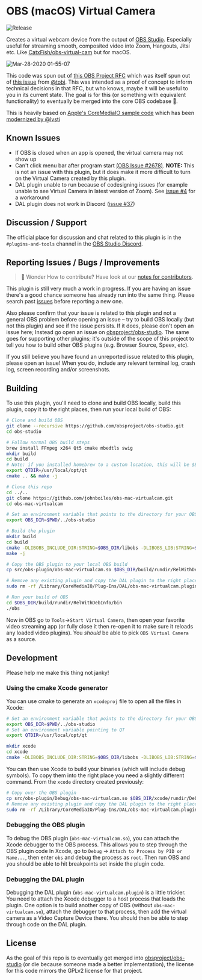 # OBS (macOS) Virtual Camera

![Release](https://github.com/johnboiles/obs-mac-virtualcam/workflows/Release/badge.svg)

Creates a virtual webcam device from the output of [OBS Studio](https://obsproject.com/). Especially useful for streaming smooth, composited video into Zoom, Hangouts, Jitsi etc. Like [CatxFish/obs-virtual-cam](https://github.com/CatxFish/obs-virtual-cam) but for macOS.

![Mar-28-2020 01-55-07](https://user-images.githubusercontent.com/218876/77819715-279b8700-709a-11ea-8885-aa15051665ee.gif)

This code was spun out of [this OBS Project RFC](https://github.com/obsproject/rfcs/pull/15) which was itself spun out of [this issue](https://github.com/obsproject/obs-studio/issues/2568) from [@tobi](https://github.com/tobi). This was intended as a proof of concept to inform technical decisions in that RFC, but who knows, maybe it will be useful to you in its current state. The goal is for this (or something with equivalent functionality) to eventually be merged into the core OBS codebase 🤞.

This is heavily based on [Apple's CoreMediaIO sample code](https://developer.apple.com/library/archive/samplecode/CoreMediaIO/Introduction/Intro.html) which has been [modernized by @lvsti](https://github.com/lvsti/CoreMediaIO-DAL-Example)

## Known Issues

* If OBS is closed when an app is opened, the virtual camera may not show up
* Can't click menu bar after program start [(OBS Issue #2678)](https://github.com/obsproject/obs-studio/issues/2678).  **NOTE:** This is not an issue with this plugin, but it does make it more difficult to turn on the Virtual Camera created by this plugin.
* DAL plugin unable to run because of codesigning issues (for example unable to see Virtual Camera in latest version of Zoom). See [issue #4](https://github.com/johnboiles/obs-mac-virtualcam/issues/4) for a workaround
* DAL plugin does not work in Discord ([issue #37](https://github.com/johnboiles/obs-mac-virtualcam/issues/37))

## Discussion / Support

The official place for discussion and chat related to this plugin is in the `#plugins-and-tools` channel in the [OBS Studio Discord](https://discord.gg/obsproject). 

## Reporting Issues / Bugs / Improvements

> 🚀 Wonder How to contribute? Have look at our [notes for contributors](./CONTRIBUTING.md).

This plugin is still very much a work in progress. If you are having an issue there's a good chance someone has already run into the same thing. Please search past [issues](https://github.com/johnboiles/obs-mac-virtualcam/issues) before reporting a new one.

Also please confirm that your issue is related to this plugin and not a general OBS problem before opening an issue – try to build OBS locally (but not this plugin) and see if the issue persists. If it does, please don't open an issue here; Instead go open an issue on [obsproject/obs-studio](https://github.com/johnboiles/obs-mac-virtualcam/issues). The same goes for supporting other plugins; it's outside of the scope of this project to tell you how to build other OBS plugins (e.g. Browser Source, Speex, etc).

If you still believe you have found an unreported issue related to this plugin, please open an issue! When you do, include any relevant terminal log, crash log, screen recording and/or screenshots.

## Building

To use this plugin, you'll need to clone and build OBS locally, build this plugin, copy it to the right places, then run your local build of OBS:

```bash
# Clone and build OBS
git clone --recursive https://github.com/obsproject/obs-studio.git
cd obs-studio

# Follow normal OBS build steps
brew install FFmpeg x264 Qt5 cmake mbedtls swig
mkdir build
cd build
# Note: if you installed homebrew to a custom location, this will be $BREW_INSTALL_PATH/opt/qt
export QTDIR=/usr/local/opt/qt
cmake .. && make -j

# Clone this repo
cd ../..
git clone https://github.com/johnboiles/obs-mac-virtualcam.git
cd obs-mac-virtualcam

# Set an environment variable that points to the directory for your OBS clone
export OBS_DIR=$PWD/../obs-studio

# Build the plugin
mkdir build
cd build
cmake -DLIBOBS_INCLUDE_DIR:STRING=$OBS_DIR/libobs -DLIBOBS_LIB:STRING=$OBS_DIR/build/libobs/libobs.dylib -DOBS_FRONTEND_LIB:STRING=$OBS_DIR/build/UI/obs-frontend-api/libobs-frontend-api.dylib -DQTDIR:STRING=$QTDIR ..
make -j

# Copy the OBS plugin to your local OBS build
cp src/obs-plugin/obs-mac-virtualcam.so $OBS_DIR/build/rundir/RelWithDebInfo/obs-plugins/

# Remove any existing plugin and copy the DAL plugin to the right place
sudo rm -rf /Library/CoreMediaIO/Plug-Ins/DAL/obs-mac-virtualcam.plugin && sudo cp -r src/dal-plugin/obs-mac-virtualcam.plugin /Library/CoreMediaIO/Plug-Ins/DAL

# Run your build of OBS
cd $OBS_DIR/build/rundir/RelWithDebInfo/bin
./obs
```

Now in OBS go to `Tools`→`Start Virtual Camera`, then open your favorite video streaming app (or fully close it then re-open it to make sure it reloads any loaded video plugins). You _should_ be able to pick `OBS Virtual Camera` as a source.

## Development

Please help me make this thing not janky!

### Using the cmake Xcode generator

You can use cmake to generate an `xcodeproj` file to open all the files in Xcode:

```bash
# Set an environment variable that points to the directory for your OBS clone
export OBS_DIR=$PWD/../obs-studio
# Set an environment variable pointing to QT
export QTDIR=/usr/local/opt/qt

mkdir xcode
cd xcode
cmake -DLIBOBS_INCLUDE_DIR:STRING=$OBS_DIR/libobs -DLIBOBS_LIB:STRING=$OBS_DIR/build/libobs/libobs.dylib -DOBS_FRONTEND_LIB:STRING=$OBS_DIR/build/UI/obs-frontend-api/libobs-frontend-api.dylib -DQTDIR:STRING=$QTDIR -G Xcode ..
```

You can then use Xcode to build your binaries (which will include debug symbols). To copy them into the right place you need a slightly different command. From the `xcode` directory created previously:

```bash
# Copy over the OBS plugin
cp src/obs-plugin/Debug/obs-mac-virtualcam.so $OBS_DIR/xcode/rundir/Debug/obs-plugins
# Remove any existing plugin and copy the DAL plugin to the right place
sudo rm -rf /Library/CoreMediaIO/Plug-Ins/DAL/obs-mac-virtualcam.plugin && sudo cp -r src/dal-plugin/Debug/obs-mac-virtualcam.plugin /Library/CoreMediaIO/Plug-Ins/DAL
```

### Debugging the OBS plugin

To debug the OBS plugin (`obs-mac-virtualcam.so`), you can attach the Xcode debugger to the OBS process. This allows you to step through the OBS plugin code In Xcode, go to `Debug` → `Attach to Process by PID or Name...`, then enter `obs` and debug the process as `root`. Then run OBS and you should be able to hit breakpoints set inside the plugin code.

### Debugging the DAL plugin

Debugging the DAL plugin (`obs-mac-virtualcam.plugin`) is a little trickier. You need to attach the Xcode debugger to a host process that loads the plugin. One option is to build another copy of OBS (without `obs-mac-virtualcam.so`), attach the debugger to that process, then add the virtual camera as a Video Capture Device there. You should then be able to step through code on the DAL plugin.

## License

As the goal of this repo is to eventually get merged into [obsproject/obs-studio](https://github.com/obsproject/obs-studio/) (or die because someone made a better implementation), the license for this code mirrors the GPLv2 license for that project.
